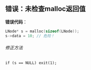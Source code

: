 ## 错误：未检查malloc返回值
**错误代码**：
```c
LNode* s = malloc(sizeof(LNode));
s->data = 10; // 危险！
```

###### 修正方法

`if (s == NULL) exit(1);`